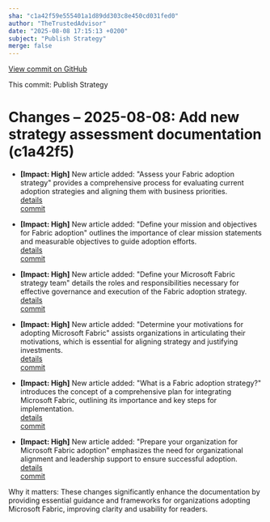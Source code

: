 ```yaml
---
sha: "c1a42f59e555401a1d89dd303c8e450cd031fed0"
author: "TheTrustedAdvisor"
date: "2025-08-08 17:15:13 +0200"
subject: "Publish Strategy"
merge: false
---
```


[View commit on GitHub](https://github.com/TheTrustedAdvisor/FabricAdoptionFramework/commit/c1a42f59e555401a1d89dd303c8e450cd031fed0)

This commit: Publish Strategy

# Changes – 2025-08-08: Add new strategy assessment documentation (c1a42f5)

- **[Impact: High]** New article added: "Assess your Fabric adoption strategy" provides a comprehensive process for evaluating current adoption strategies and aligning them with business priorities.  
   [details](/docs/about/changes/2025-08-08-assess-your-fabric-adoption-strategy)  
   [commit](https://github.com/TheTrustedAdvisor/FabricAdoptionFramework/commit/c1a42f59e555401a1d89dd303c8e450cd031fed0)  

- **[Impact: High]** New article added: "Define your mission and objectives for Fabric adoption" outlines the importance of clear mission statements and measurable objectives to guide adoption efforts.  
   [details](/docs/about/changes/2025-08-08-define-your-mission-and-objectives)  
   [commit](https://github.com/TheTrustedAdvisor/FabricAdoptionFramework/commit/c1a42f59e555401a1d89dd303c8e450cd031fed0)  

- **[Impact: High]** New article added: "Define your Microsoft Fabric strategy team" details the roles and responsibilities necessary for effective governance and execution of the Fabric adoption strategy.  
   [details](/docs/about/changes/2025-08-08-define-your-strategy-team)  
   [commit](https://github.com/TheTrustedAdvisor/FabricAdoptionFramework/commit/c1a42f59e555401a1d89dd303c8e450cd031fed0)  

- **[Impact: High]** New article added: "Determine your motivations for adopting Microsoft Fabric" assists organizations in articulating their motivations, which is essential for aligning strategy and justifying investments.  
   [details](/docs/about/changes/2025-08-08-determine-your-motivations)  
   [commit](https://github.com/TheTrustedAdvisor/FabricAdoptionFramework/commit/c1a42f59e555401a1d89dd303c8e450cd031fed0)  

- **[Impact: High]** New article added: "What is a Fabric adoption strategy?" introduces the concept of a comprehensive plan for integrating Microsoft Fabric, outlining its importance and key steps for implementation.  
   [details](/docs/about/changes/2025-08-08-overview)  
   [commit](https://github.com/TheTrustedAdvisor/FabricAdoptionFramework/commit/c1a42f59e555401a1d89dd303c8e450cd031fed0)  

- **[Impact: High]** New article added: "Prepare your organization for Microsoft Fabric adoption" emphasizes the need for organizational alignment and leadership support to ensure successful adoption.  
   [details](/docs/about/changes/2025-08-08-prepare-your-organization)  
   [commit](https://github.com/TheTrustedAdvisor/FabricAdoptionFramework/commit/c1a42f59e555401a1d89dd303c8e450cd031fed0)  

Why it matters: These changes significantly enhance the documentation by providing essential guidance and frameworks for organizations adopting Microsoft Fabric, improving clarity and usability for readers.
